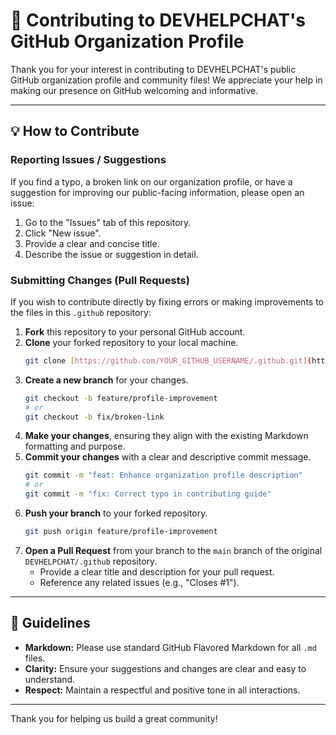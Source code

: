 # 🤝 Contributing to DEVHELPCHAT's GitHub Organization Profile

Thank you for your interest in contributing to DEVHELPCHAT's public GitHub organization profile and community files! We appreciate your help in making our presence on GitHub welcoming and informative.

---

## 💡 How to Contribute

### Reporting Issues / Suggestions

If you find a typo, a broken link on our organization profile, or have a suggestion for improving our public-facing information, please open an issue:

1.  Go to the "Issues" tab of this repository.
2.  Click "New issue".
3.  Provide a clear and concise title.
4.  Describe the issue or suggestion in detail.

### Submitting Changes (Pull Requests)

If you wish to contribute directly by fixing errors or making improvements to the files in this `.github` repository:

1.  **Fork** this repository to your personal GitHub account.
2.  **Clone** your forked repository to your local machine.
    ```bash
    git clone [https://github.com/YOUR_GITHUB_USERNAME/.github.git](https://github.com/YOUR_GITHUB_USERNAME/.github.git)
    ```
3.  **Create a new branch** for your changes.
    ```bash
    git checkout -b feature/profile-improvement
    # or
    git checkout -b fix/broken-link
    ```
4.  **Make your changes**, ensuring they align with the existing Markdown formatting and purpose.
5.  **Commit your changes** with a clear and descriptive commit message.
    ```bash
    git commit -m "feat: Enhance organization profile description"
    # or
    git commit -m "fix: Correct typo in contributing guide"
    ```
6.  **Push your branch** to your forked repository.
    ```bash
    git push origin feature/profile-improvement
    ```
7.  **Open a Pull Request** from your branch to the `main` branch of the original `DEVHELPCHAT/.github` repository.
    * Provide a clear title and description for your pull request.
    * Reference any related issues (e.g., "Closes #1").

---

## 📝 Guidelines

* **Markdown:** Please use standard GitHub Flavored Markdown for all `.md` files.
* **Clarity:** Ensure your suggestions and changes are clear and easy to understand.
* **Respect:** Maintain a respectful and positive tone in all interactions.

---

Thank you for helping us build a great community!
